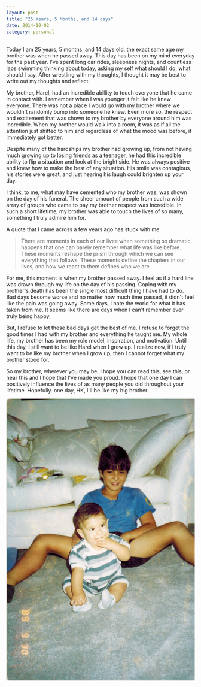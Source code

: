 ```yaml
---
layout: post
title: "25 Years, 5 Months, and 14 days"
date: 2014-10-02
category: personal
---
```

Today I am 25 years, 5 months, and 14 days old, the exact same age my brother was when he passed away. This day has been on my mind everyday for the past year. I've spent long car rides, sleepness nights, and countless laps swimming thinking about today, asking my self what should I do, what should I say. After wrestling with my thoughts, I thought it may be best to write out my thoughts and reflect.

My brother, Harel, had an incredible abillity to touch everyone that he came in contact with. I remember when I was younger it felt like he knew everyone. There was not a place I would go with my brother where we wouldn't randomly bump into someone he knew. Even more so, the respect and excitement that was shown to my brother by everyone around him was incredible. When my brother would walk into a room, it was as if all the attention just shifted to him and regardless of what the mood was before, it immediately got better.

Despite many of the hardships my brother had growing up, from not having much growing up to [losing friends as a teenager](http://articles.latimes.com/1995-06-12/local/me-12368_1_taft-high-school-student), he had this incredible ability to flip a situation and look at the bright side. He was always positive and knew how to make the best of any situation. His smile was contagious, his stories were great, and just hearing his laugh could brighten up your day.

I think, to me, what may have cemented who my brother was, was shown on the day of his funeral. The sheer amount of people from such a wide array of groups who came to pay my brother respect was incredible. In such a short lifetime, my brother was able to touch the lives of so many, something I truly admire him for.

A quote that I came across a few years ago has stuck with me. 

> There are moments in each of our lives when something so dramatic happens that one can barely remember what life was like before. These moments reshape the prism through which we can see everything that follows. These moments define the chapters in our lives, and how we react to them defines who we are.

For me, this moment is when my brother passed away. I feel as if a hard line was drawn through my life on the day of his passing. Coping with my brother's death has been the single most difficult thing I have had to do. Bad days become worse and no matter how much time passed, it didn't feel like the pain was going away. Some days, I hate the world for what it has taken from me. It seems like there are days when I can't remember ever truly being happy.

But, I refuse to let these bad days get the best of me. I refuse to forget the good times I had with my brother and everything he taught me. My whole life, my brother has been my role model, inspiration, and motivation. Until this day, I still want to be like Harel when I grow up. I realize now, if I truly want to be like my brother when I grow up, then I cannot forget what my brother stood for.

So my brother, wherever you may be, I hope you can read this, see this, or hear this and I hope that I've made you proud. I hope that one day I can positively influence the lives of as many people you did throughout your lifetime. Hopefully. one day, HK, I'll be like my big brother.

![Harel and Barak](/images/hk_bk_1.jpg)